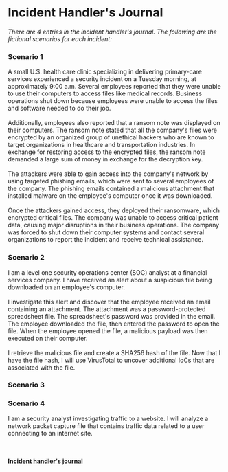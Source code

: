 <h1>Incident Handler's Journal</h1>

<I>There are 4 entries in the incident handler's journal. The following are the fictional scenarios for each incident:</I>

<h3>Scenario 1</h3>
A small U.S. health care clinic specializing in delivering primary-care services experienced a security incident on a Tuesday morning, at approximately 9:00 a.m. Several employees reported that they were unable to use their computers to access files like medical records. Business operations shut down because employees were unable to access the files and software needed to do their job.
<br/><br/>
Additionally, employees also reported that a ransom note was displayed on their computers. The ransom note stated that all the company's files were encrypted by an organized group of unethical hackers who are known to target organizations in healthcare and transportation industries. In exchange for restoring access to the encrypted files, the ransom note demanded a large sum of money in exchange for the decryption key. 
<br/><br/>
The attackers were able to gain access into the company's network by using targeted phishing emails, which were sent to several employees of the company. The phishing emails contained a malicious attachment that installed malware on the employee's computer once it was downloaded.
<br/><br/>
Once the attackers gained access, they deployed their ransomware, which encrypted critical files. The company was unable to access critical patient data, causing major disruptions in their business operations. The company was forced to shut down their computer systems and contact several organizations to report the incident and receive technical assistance.

<h3>Scenario 2</h3>
I am a level one security operations center (SOC) analyst at a financial services company. I have received an alert about a suspicious file being downloaded on an employee's computer. 
<br/><br/>
I investigate this alert and discover that the employee received an email containing an attachment. The attachment was a password-protected spreadsheet file. The spreadsheet's password was provided in the email. The employee downloaded the file, then entered the password to open the file. When the employee opened the file, a malicious payload was then executed on their computer. 
<br/><br/>
I retrieve the malicious file and create a SHA256 hash of the file. Now that I have the file hash, I will use VirusTotal to uncover additional IoCs that are associated with the file.

<h3>Scenario 3</h3>

<h3>Scenario 4</h3>
I am a security analyst investigating traffic to a website. I will analyze a network packet capture file that contains traffic data related to a user connecting to an internet site. 


<br/><br/>
<a href="https://github.com/TasneemSiddiqui/IncidentHandler-sJournal/blob/main/IncidentHandler'sJournal.md"><b>Incident handler's journal</b></a></h3>
